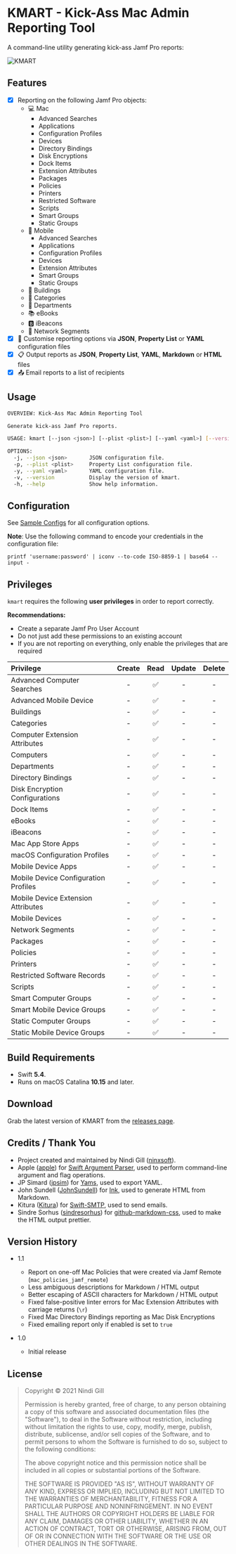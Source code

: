 # KMART - Kick-Ass Mac Admin Reporting Tool

A command-line utility generating kick-ass Jamf Pro reports:

![KMART](Readme%20Resources/KMART.png)

## Features

* [x] Reporting on the following Jamf Pro objects:
  * :computer: Mac
    * Advanced Searches
    * Applications
    * Configuration Profiles
    * Devices
    * Directory Bindings
    * Disk Encryptions
    * Dock Items
    * Extension Attributes
    * Packages
    * Policies
    * Printers
    * Restricted Software
    * Scripts
    * Smart Groups
    * Static Groups
  * :iphone: Mobile
    * Advanced Searches
    * Applications
    * Configuration Profiles
    * Devices
    * Extension Attributes
    * Smart Groups
    * Static Groups
  * :office: Buildings
  * :open_file_folder: Categories
  * :department_store: Departments
  * :books: eBooks
  * :b: iBeacons
  * :signal_strength: Network Segments
* [x] :ledger: Customise reporting options via **JSON**, **Property List** or **YAML** configuration files
* [x] :clipboard: Output reports as **JSON**, **Property List**, **YAML**, **Markdown** or **HTML** files
* [x] :outbox_tray: Email reports to a list of recipients

## Usage

```bash
OVERVIEW: Kick-Ass Mac Admin Reporting Tool

Generate kick-ass Jamf Pro reports.

USAGE: kmart [--json <json>] [--plist <plist>] [--yaml <yaml>] [--version]

OPTIONS:
  -j, --json <json>       JSON configuration file.
  -p, --plist <plist>     Property List configuration file.
  -y, --yaml <yaml>       YAML configuration file.
  -v, --version           Display the version of kmart.
  -h, --help              Show help information.
```

## Configuration

See [Sample Configs](Sample%20Configs) for all configuration options.

**Note**: Use the following command to encode your credentials in the configuration file:

`printf 'username:password' | iconv --to-code ISO-8859-1 | base64 --input -`

## Privileges

`kmart` requires the following **user privileges** in order to report correctly.

**Recommendations:**

* Create a separate Jamf Pro User Account
* Do not just add these permissions to an existing account
* If you are not reporting on everything, only enable the privileges that are required

| **Privilege** | **Create** | **Read** | **Update** | **Delete** |
| :------------ | :--------: | :------: | :--------: | :--------: |
| Advanced Computer Searches | - | :white_check_mark: | - | - |
| Advanced Mobile Device | - | :white_check_mark: | - | - |
| Buildings | - | :white_check_mark: | - | - |
| Categories | - | :white_check_mark: | - | - |
| Computer Extension Attributes | - | :white_check_mark: | - | - |
| Computers | - | :white_check_mark: | - | - |
| Departments | - | :white_check_mark: | - | - |
| Directory Bindings | - | :white_check_mark: | - | - |
| Disk Encryption Configurations | - | :white_check_mark: | - | - |
| Dock Items | - | :white_check_mark: | - | - |
| eBooks | - | :white_check_mark: | - | - |
| iBeacons | - | :white_check_mark: | - | - |
| Mac App Store Apps | - | :white_check_mark: | - | - |
| macOS Configuration Profiles | - | :white_check_mark: | - | - |
| Mobile Device Apps | - | :white_check_mark: | - | - |
| Mobile Device Configuration Profiles | - | :white_check_mark: | - | - |
| Mobile Device Extension Attributes | - | :white_check_mark: | - | - |
| Mobile Devices | - | :white_check_mark: | - | - |
| Network Segments | - | :white_check_mark: | - | - |
| Packages | - | :white_check_mark: | - | - |
| Policies | - | :white_check_mark: | - | - |
| Printers | - | :white_check_mark: | - | - |
| Restricted Software Records | - | :white_check_mark: | - | - |
| Scripts | - | :white_check_mark: | - | - |
| Smart Computer Groups | - | :white_check_mark: | - | - |
| Smart Mobile Device Groups | - | :white_check_mark: | - | - |
| Static Computer Groups | - | :white_check_mark: | - | - |
| Static Mobile Device Groups | - | :white_check_mark: | - | - |

## Build Requirements

* Swift **5.4**.
* Runs on macOS Catalina **10.15** and later.

## Download

Grab the latest version of KMART from the [releases page](https://github.com/ninxsoft/KMART/releases).

## Credits / Thank You

* Project created and maintained by Nindi Gill ([ninxsoft](https://github.com/ninxsoft)).
* Apple ([apple](https://github.com/apple)) for [Swift Argument Parser](https://github.com/apple/swift-argument-parser), used to perform command-line argument and flag operations.
* JP Simard ([jpsim](https://github.com/jpsim)) for [Yams](https://github.com/jpsim/Yams), used to export YAML.
* John Sundell ([JohnSundell](https://github.com/JohnSundell)) for [Ink](https://github.com/JohnSundell/Ink), used to generate HTML from Markdown.
* Kitura ([Kitura](https://github.com/Kitura)) for [Swift-SMTP](https://github.com/Kitura/Swift-SMTP), used to send emails.
* Sindre Sorhus ([sindresorhus](https://github.com/sindresorhus)) for [github-markdown-css](https://github.com/sindresorhus/github-markdown-css), used to make the HTML output prettier.

## Version History

* 1.1
  * Report on one-off Mac Policies that were created via Jamf Remote (`mac_policies_jamf_remote`)
  * Less ambiguous descriptions for Markdown / HTML output
  * Better escaping of ASCII characters for Markdown / HTML output
  * Fixed false-positive linter errors for Mac Extension Attributes with carriage returns (`\r`)
  * Fixed Mac Directory Bindings reporting as Mac Disk Encryptions
  * Fixed emailing report only if enabled is set to `true`

* 1.0
  * Initial release

## License

> Copyright © 2021 Nindi Gill
>
> Permission is hereby granted, free of charge, to any person obtaining a copy
> of this software and associated documentation files (the "Software"), to deal
> in the Software without restriction, including without limitation the rights
> to use, copy, modify, merge, publish, distribute, sublicense, and/or sell
> copies of the Software, and to permit persons to whom the Software is
> furnished to do so, subject to the following conditions:
>
> The above copyright notice and this permission notice shall be included in all
> copies or substantial portions of the Software.
>
> THE SOFTWARE IS PROVIDED "AS IS", WITHOUT WARRANTY OF ANY KIND, EXPRESS OR
> IMPLIED, INCLUDING BUT NOT LIMITED TO THE WARRANTIES OF MERCHANTABILITY,
> FITNESS FOR A PARTICULAR PURPOSE AND NONINFRINGEMENT. IN NO EVENT SHALL THE
> AUTHORS OR COPYRIGHT HOLDERS BE LIABLE FOR ANY CLAIM, DAMAGES OR OTHER
> LIABILITY, WHETHER IN AN ACTION OF CONTRACT, TORT OR OTHERWISE, ARISING FROM,
> OUT OF OR IN CONNECTION WITH THE SOFTWARE OR THE USE OR OTHER DEALINGS IN THE
> SOFTWARE.
